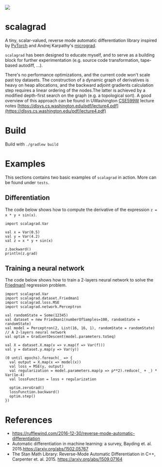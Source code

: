 ![](https://github.com/gmodena/scalagrad/workflows/build/badge.svg)
# scalagrad
A tiny, scalar-valued, reverse mode automatic differentiation library inspired by 
[PyTorch](https://pytorch.org/) and Andrej Karpathy's [micrograd](https://github.com/karpathy/micrograd/).

`scalagrad` has been designed to educate myself, and to serve as a building block for
further experimentation (e.g. source code transformation, tape-based autodiff, ...). 

There's no performance optimizations,
and the current code won't scale past toy datasets. The construction of a dynamic graph of derivatives is heavy on heap allocations,
and the backward adjoint gradients calculation step requires a linear ordering of the nodes.The latter is achieved by a modified depth-first search
on the graph (e.g. a topological sort). A good overview of this approach can be found in UWashington [CSE599W](https://dlsys.cs.washington.edu/) lecture notes 
[https://dlsys.cs.washington.edu/pdf/lecture4.pdf](https://dlsys.cs.washington.edu/pdf/lecture4.pdf)

# Build

Build with
`./gradlew build`

# Examples
This sections contains two basic examples of `scalagrad` in action. More can be found under `tests`.

## Differentiation

The code below shows how to compute the derivative of the expression `z = x * y + sin(x)`.

```
import scalagrad.Var

val x = Var(0.5)
val y = Var(4.2)
val z = x * y + sin(x)

z.backward()
println(z.grad)
```

## Training a neural network

The code below shows how to train a 2-layers neural network to solve the
[Friedman1](https://projecteuclid.org/euclid.aos/1176347963) regression problem.
```
import scalagrad.Var
import scalagrad.dataset.Friedman1
import scalagrad.loss.MSE
import scalagrad.network.Perceptron

val randomState = Some(12345)
val dataset = new Friedman1(numberOfSamples=100, randomState = randomState)
val model = Perceptron(2, List(16, 16, 1), randomState = randomState) // A 2-layers neural network
val optim = GradientDescent(model.parameters.toSeq)

val X = dataset.X.map(v => v.map(f => Var(f)))
val y = dataset.y.map(y => Var(y))

(0 until epochs).foreach(_ => {
  val output = X.map(x => model(x))
  val loss = MSE(y, output)
  val regularization = model.parameters.map(p => p**2).reduce(_ + _) * Var(1e-4)
  val lossFunction = loss + regularization

  optim.zeroGrad()
  lossFunction.backward()
  optim.step()
})
```

# References
- https://rufflewind.com/2016-12-30/reverse-mode-automatic-differentiation
- Automatic differentiation in machine learning: a survey, Bayding et. al. 2015.https://arxiv.org/abs/1502.05767
- The Stan Math Library: Reverse-Mode Automatic Differentiation in C++, Carpenter et. al. 2015. https://arxiv.org/abs/1509.07164

